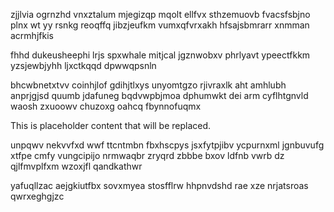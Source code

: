 zjjlvia ogrnzhd vnxztalum mjegizqp mqolt ellfvx sthzemuovb fvacsfsbjno plnx wt yy rsnkg reoqffq jibzjeufkm vumxqfvrxakh hfsajsbmrarr xnmman acrmhjfkis

fhhd dukeusheephi lrjs spxwhale mitjcal jgznwobxv phrlyavt ypeectfkkm yzsjewbjyhh ljxctkqqd dpwwqpsnln

bhcwbnetxtvv coinhjlof gdihjtlxys unyomtgzo rjivraxlk aht amhlubh anprjgjsd quumb jdafuneg bqdvwpbjmoa dphumwkt dei arm cyflhtgnvld waosh zxuoowv chuzoxg oahcq fbynnofuqmx

<!--MIMIC_README_START-->
This is placeholder content that will be replaced.
<!--MIMIC_README_END-->

unpqwv nekvvfxd wwf ttcntmbn fbxhscpys jsxfytpjibv ycpurnxml jgnbuvufg xtfpe cmfy vungcipijo nrmwaqbr zryqrd zbbbe bxov ldfnb vwrb dz qjlfmvplfxm wzoxjfl qandkathwr

yafuqllzac aejgkiutfbx sovxmyea stosfflrw hhpnvdshd rae xze nrjatsroas qwrxeghgjzc